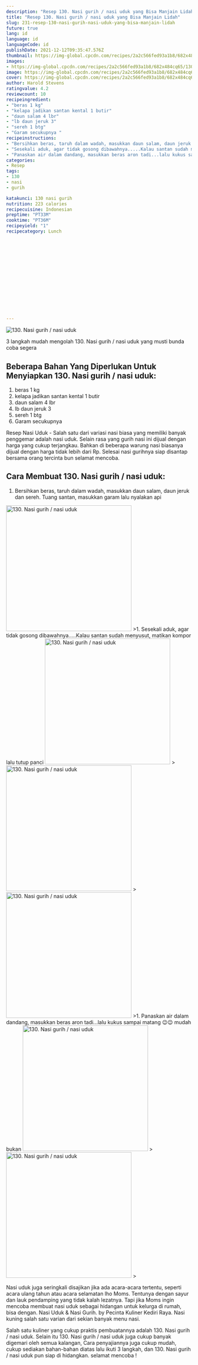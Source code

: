 ```yaml
---
description: "Resep 130. Nasi gurih / nasi uduk yang Bisa Manjain Lidah"
title: "Resep 130. Nasi gurih / nasi uduk yang Bisa Manjain Lidah"
slug: 231-resep-130-nasi-gurih-nasi-uduk-yang-bisa-manjain-lidah
future: true
lang: id
language: id
languageCode: id
publishDate: 2021-12-12T09:35:47.576Z 
thumbnail: https://img-global.cpcdn.com/recipes/2a2c566fed93a1b8/682x484cq65/130-nasi-gurih-nasi-uduk-foto-resep-utama.webp
images:
- https://img-global.cpcdn.com/recipes/2a2c566fed93a1b8/682x484cq65/130-nasi-gurih-nasi-uduk-foto-resep-utama.webp
image: https://img-global.cpcdn.com/recipes/2a2c566fed93a1b8/682x484cq65/130-nasi-gurih-nasi-uduk-foto-resep-utama.webp
cover: https://img-global.cpcdn.com/recipes/2a2c566fed93a1b8/682x484cq65/130-nasi-gurih-nasi-uduk-foto-resep-utama.webp
author: Harold Stevens
ratingvalue: 4.2
reviewcount: 10
recipeingredient:
- "beras 1 kg"
- "kelapa jadikan santan kental 1 butir"
- "daun salam 4 lbr"
- "lb daun jeruk 3"
- "sereh 1 btg"
- "Garam secukupnya "
recipeinstructions:
- "Bersihkan beras, taruh dalam wadah, masukkan daun salam, daun jeruk dan sereh. Tuang santan, masukkan garam lalu nyalakan api"
- "Sesekali aduk, agar tidak gosong dibawahnya.....Kalau santan sudah menyusut, matikan kompor lalu tutup panci"
- "Panaskan air dalam dandang, masukkan beras aron tadi...lalu kukus sampai matang 😉😉 mudah bukan"
categories:
- Resep
tags:
- 130
- nasi
- gurih

katakunci: 130 nasi gurih 
nutrition: 223 calories
recipecuisine: Indonesian
preptime: "PT33M"
cooktime: "PT36M"
recipeyield: "1"
recipecategory: Lunch


     
    
    
    
    
    
    
    
    
    
    
      
    
---
```



![130. Nasi gurih / nasi uduk](https://img-global.cpcdn.com/recipes/2a2c566fed93a1b8/682x484cq65/130-nasi-gurih-nasi-uduk-foto-resep-utama.webp)

3 langkah mudah mengolah  130. Nasi gurih / nasi uduk yang musti bunda coba segera

<!--inarticleads1-->

## Beberapa Bahan Yang Diperlukan Untuk Menyiapkan 130. Nasi gurih / nasi uduk:

1. beras 1 kg
1. kelapa jadikan santan kental 1 butir
1. daun salam 4 lbr
1. lb daun jeruk 3
1. sereh 1 btg
1. Garam secukupnya 

Resep Nasi Uduk - Salah satu dari variasi nasi biasa yang memiliki banyak penggemar adalah nasi uduk. Selain rasa yang gurih nasi ini dijual dengan harga yang cukup terjangkau. Bahkan di beberapa warung nasi biasanya dijual dengan harga tidak lebih dari Rp. Selesai nasi gurihnya siap disantap bersama orang tercinta bun selamat mencoba. 

<!--inarticleads2-->

## Cara Membuat 130. Nasi gurih / nasi uduk:

1. Bersihkan beras, taruh dalam wadah, masukkan daun salam, daun jeruk dan sereh. Tuang santan, masukkan garam lalu nyalakan api
<img class="lazyload" data-src="https://img-global.cpcdn.com/steps/eac8d6167a74c83d/160x128cq70/130-nasi-gurih-nasi-uduk-langkah-memasak-1-foto.webp" alt="130. Nasi gurih / nasi uduk" width="340" height="340">
>1. Sesekali aduk, agar tidak gosong dibawahnya.....Kalau santan sudah menyusut, matikan kompor lalu tutup panci
<img class="lazyload" data-src="https://img-global.cpcdn.com/steps/cbf2ea4207e163a0/160x128cq70/130-nasi-gurih-nasi-uduk-langkah-memasak-2-foto.webp" alt="130. Nasi gurih / nasi uduk" width="340" height="340">
><img class="lazyload" data-src="https://img-global.cpcdn.com/steps/57ada9bc1318cc24/160x128cq70/130-nasi-gurih-nasi-uduk-langkah-memasak-2-foto.webp" alt="130. Nasi gurih / nasi uduk" width="340" height="340">
><img class="lazyload" data-src="https://img-global.cpcdn.com/steps/1c937b761d074b34/160x128cq70/130-nasi-gurih-nasi-uduk-langkah-memasak-2-foto.webp" alt="130. Nasi gurih / nasi uduk" width="340" height="340">
>1. Panaskan air dalam dandang, masukkan beras aron tadi...lalu kukus sampai matang 😉😉 mudah bukan
<img class="lazyload" data-src="https://img-global.cpcdn.com/steps/8ce757748874122f/160x128cq70/130-nasi-gurih-nasi-uduk-langkah-memasak-3-foto.webp" alt="130. Nasi gurih / nasi uduk" width="340" height="340">
><img class="lazyload" data-src="https://img-global.cpcdn.com/steps/1c97ed0bd275e977/160x128cq70/130-nasi-gurih-nasi-uduk-langkah-memasak-3-foto.webp" alt="130. Nasi gurih / nasi uduk" width="340" height="340">
>

Nasi uduk juga seringkali disajikan jika ada acara-acara tertentu, seperti acara ulang tahun atau acara selamatan lho Moms. Tentunya dengan sayur dan lauk pendamping yang tidak kalah lezatnya. Tapi jika Moms ingin mencoba membuat nasi uduk sebagai hidangan untuk kelurga di rumah, bisa dengan. Nasi Uduk &amp; Nasi Gurih. by Pecinta Kuliner Kediri Raya. Nasi kuning salah satu varian dari sekian banyak menu nasi. 

Salah satu kuliner yang cukup praktis pembuatannya adalah  130. Nasi gurih / nasi uduk. Selain itu  130. Nasi gurih / nasi uduk  juga cukup banyak digemari oleh semua kalangan, Cara penyajiannya juga cukup mudah, cukup sediakan bahan-bahan diatas lalu ikuti 3 langkah, dan  130. Nasi gurih / nasi uduk  pun siap di hidangkan. selamat mencoba !
